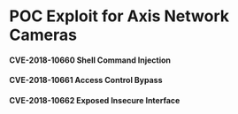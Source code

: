 # POC Exploit for Axis Network Cameras

#### CVE-2018-10660      Shell Command Injection
#### CVE-2018-10661      Access Control Bypass
#### CVE-2018-10662      Exposed Insecure Interface

